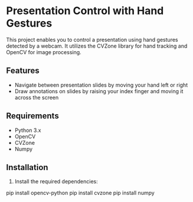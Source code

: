# Presentation Control with Hand Gestures

This project enables you to control a presentation using hand gestures detected by a webcam. It utilizes the CVZone library for hand tracking and OpenCV for image processing.

## Features

- Navigate between presentation slides by moving your hand left or right
- Draw annotations on slides by raising your index finger and moving it across the screen

## Requirements

- Python 3.x
- OpenCV
- CVZone
- Numpy

## Installation

1. Install the required dependencies:


pip install opencv-python
pip install cvzone
pip install numpy
